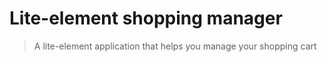 # Lite-element shopping manager
> A lite-element application that helps you manage your shopping cart






